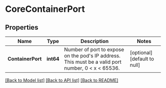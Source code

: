 # CoreContainerPort

## Properties
Name | Type | Description | Notes
------------ | ------------- | ------------- | -------------
**ContainerPort** | **int64** | Number of port to expose on the pod&#39;s IP address. This must be a valid port number, 0 &lt; x &lt; 65536. | [optional] [default to null]

[[Back to Model list]](../README.md#documentation-for-models) [[Back to API list]](../README.md#documentation-for-api-endpoints) [[Back to README]](../README.md)


